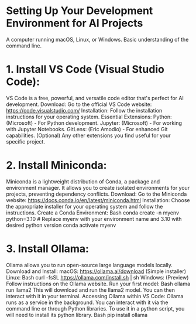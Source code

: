 # Setting Up Your Development Environment for AI Projects 

A computer running macOS, Linux, or Windows.
Basic understanding of the command line.
# 1. Install VS Code (Visual Studio Code):

VS Code is a free, powerful, and versatile code editor that's perfect for AI development.
Download: Go to the official VS Code website: https://code.visualstudio.com/
Installation: Follow the installation instructions for your operating system.
Essential Extensions:
Python: (Microsoft) - For Python development.
Jupyter: (Microsoft) - For working with Jupyter Notebooks.
GitLens: (Eric Amodio) - For enhanced Git capabilities.
(Optional) Any other extensions you find useful for your specific project.
# 2. Install Miniconda:

Miniconda is a lightweight distribution of Conda, a package and environment manager. It allows you to create isolated environments for your projects, preventing dependency conflicts.
Download: Go to the Miniconda website: https://docs.conda.io/en/latest/miniconda.html
Installation: Choose the appropriate installer for your operating system and follow the instructions.
Create a Conda Environment:
Bash
conda create -n myenv python=3.10 # Replace myenv with your environment name and 3.10 with desired python version
conda activate myenv
#  3. Install Ollama:

Ollama allows you to run open-source large language models locally.
Download and Install:
macOS: https://ollama.ai/download (Simple installer)
Linux:
Bash
curl -fsSL https://ollama.com/install.sh | sh
Windows: (Preview) Follow instructions on the Ollama website.
Run your first model:
Bash
ollama run llama2
This will download and run the llama2 model. You can then interact with it in your terminal.
Accessing Ollama within VS Code:
Ollama runs as a service in the background. You can interact with it via the command line or through Python libraries.
To use it in a python script, you will need to install its python library. <!-- end list -->
Bash
pip install ollama
